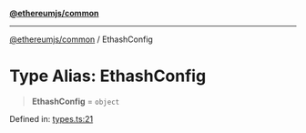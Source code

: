 [**@ethereumjs/common**](../README.md)

***

[@ethereumjs/common](../README.md) / EthashConfig

# Type Alias: EthashConfig

> **EthashConfig** = `object`

Defined in: [types.ts:21](https://github.com/ethereumjs/ethereumjs-monorepo/blob/master/packages/common/src/types.ts#L21)
